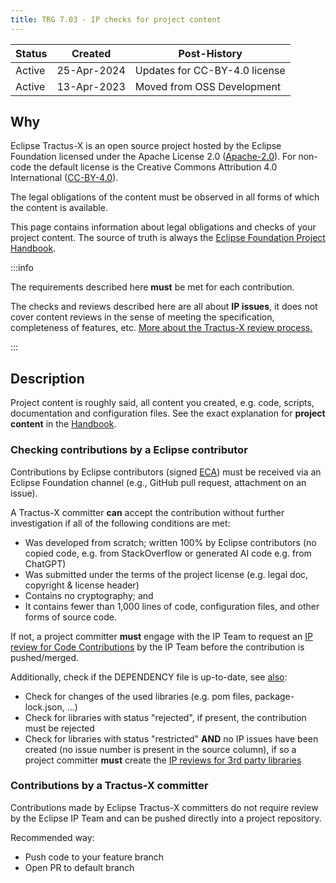 ```yaml
---
title: TRG 7.03 - IP checks for project content
---
```


| Status | Created     | Post-History                  |
|--------|-------------|-------------------------------|
| Active | 25-Apr-2024 | Updates for CC-BY-4.0 license |
| Active | 13-Apr-2023 | Moved from OSS Development    |

## Why

Eclipse Tractus-X is an open source project hosted by the Eclipse Foundation licensed under the Apache License 2.0 ([Apache-2.0](https://spdx.org/licenses/Apache-2.0)). For non-code the default license is the Creative Commons Attribution 4.0 International ([CC-BY-4.0](https://spdx.org/licenses/CC-BY-4.0.html)).

The legal obligations of the content must be observed in all forms of which the content is available.

This page contains information about legal obligations and checks of your project content. The source of truth is always the [Eclipse Foundation Project Handbook](https://www.eclipse.org/projects/handbook/#ip-project-content).

:::info

The requirements described here **must** be met for each contribution.

The checks and reviews described here are all about **IP issues**, it does not cover content reviews in the sense of meeting the specification, completeness of features, etc. [More about the Tractus-X review process.](/docs/oss/code-reviews)

:::

## Description

Project content is roughly said, all content you created, e.g. code, scripts, documentation and configuration files.
See the exact explanation for **project content** in the [Handbook](https://www.eclipse.org/projects/handbook/#ip-project-content).

### Checking contributions by a Eclipse contributor

Contributions by Eclipse contributors (signed [ECA](https://www.eclipse.org/projects/handbook/#contributing-eca)) must be received via an Eclipse Foundation channel (e.g., GitHub pull request, attachment on an issue).

A Tractus-X committer **can** accept the contribution without further investigation if all of the following conditions are met:

- Was developed from scratch; written 100% by Eclipse contributors (no copied code, e.g. from StackOverflow or generated AI code e.g. from ChatGPT)
- Was submitted under the terms of the project license (e.g. legal doc, copyright & license header)
- Contains no cryptography; and
- It contains fewer than 1,000 lines of code, configuration files, and other forms of source code.

If not, a project committer **must** engage with the IP Team to request an [IP review for Code Contributions](/docs/oss/issues#eclipse-gitlab-ip-issue-tracker) by the IP Team before the contribution is pushed/merged.

Additionally, check if the DEPENDENCY file is up-to-date, see [also](/docs/release/trg-7/trg-7-04):

- Check for changes of the used libraries (e.g. pom files, package-lock.json, ...)
- Check for libraries with status "rejected", if present, the contribution must be rejected
- Check for libraries with status "restricted" **AND** no IP issues have been created (no issue number is present in the source column), if so a project committer **must** create the [IP reviews for 3rd party libraries](/docs/oss/issues#eclipse-gitlab-ip-issue-tracker)

### Contributions by a Tractus-X committer

Contributions made by Eclipse Tractus-X committers do not require review by the Eclipse IP Team and can be pushed directly into a project repository.

Recommended way:

- Push code to your feature branch
- Open PR to default branch
